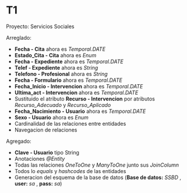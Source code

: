 # T1
Proyecto: Servicios Sociales 


Arreglado:

- **Fecha - Cita** ahora es *Temporal.DATE*
- **Estado_Cita - Cita** ahora es *Enum*
- **Fecha - Expediente** ahora es *Temporal.DATE*
- **Telef - Expediente** ahora es *String*
- **Telefono - Profesional** ahora es *String*
- **Fecha - Formulario** ahora es *Temporal.DATE*
- **Fecha_Inicio - Intervencion** ahora es *Temporal.DATE*
- **Ultima_act - Intervencion** ahora es *Temporal.DATE*
- Sustituido el atributo **Recurso - Intervencion** por atributos *Recurso_Adecuado* y *Recurso_Aplicado*
- **Fecha_Nacimiento - Usuario** ahora es *Temporal.DATE*
- **Sexo - Usuario** ahora es *Enum*
- Cardinalidad de las relaciones entre entidades
- Navegacion de relaciones

Agregado:
- **Clave - Usuario** tipo String
- Anotaciones *@Entity*
- Todas las relaciones *OneToOne* y *ManyToOne* junto sus *JoinColumn*
- Todos lo *equals* y *hashcodes* de las entidades
- Generacion del esquema de la base de datos (**Base de datos:** *SSBD* , **user:** *sa* , **pass:** *sa*)
